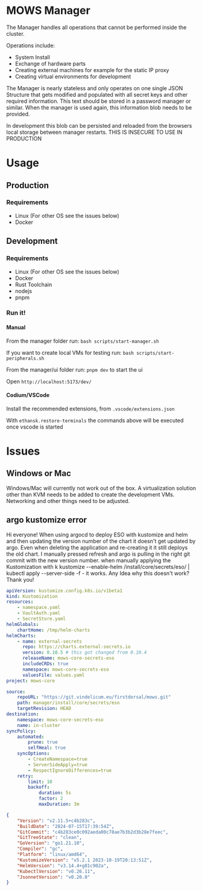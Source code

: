 # MOWS Manager

The Manager handles all operations that cannot be performed inside the cluster.

Operations include:

-   System Install
-   Exchange of hardware parts
-   Creating external machines for example for the static IP proxy
-   Creating virtual environments for development

The Manager is nearly stateless and only operates on one single JSON Structure that gets modified and populated with all secret keys and other required information. This text should be stored in a password manager or similar. When the manager is used again, this information blob needs to be provided.

In development this blob can be persisted and reloaded from the browsers local storage between manager restarts. THIS IS INSECURE TO USE IN PRODUCTION

# Usage

## Production

### Requirements

-   Linux (For other OS see the issues below)
-   Docker

## Development

### Requirements

-   Linux (For other OS see the issues below)
-   Docker
-   Rust Toolchain
-   nodejs
-   pnpm

### Run it!

#### Manual

From the manager folder run: `bash scripts/start-manager.sh`

If you want to create local VMs for testing run: `bash scripts/start-peripherals.sh`

From the manager/ui folder run: `pnpm dev` to start the ui

Open `http://localhost:5173/dev/`

#### Codium/VSCode

Install the recommended extensions, from `.vscode/extensions.json`

With `ethansk.restore-terminals` the commands above will be executed once vscode is started

# Issues

## Windows or Mac

Windows/Mac will currently not work out of the box. A virtualization solution other than KVM needs to be added to create the development VMs. Networking and other things need to be adjusted.

## argo kustomize error

Hi everyone!
When using argocd to deploy ESO with kustomize and helm and then updating the version number of the chart it doesn't get updated by argo. Even when deleting the application and re-creating it it still deploys the old chart. I manually pressed refresh and argo is pulling in the right git commit with the new version number. when manually applying the Kustomization with k kustomize --enable-helm /install/core/secrets/eso/ | kubectl apply --server-side -f - it works. Any Idea why this doesn't work? Thank you!

```yaml
apiVersion: kustomize.config.k8s.io/v1beta1
kind: Kustomization
resources:
    - namespace.yaml
    - VaultAuth.yaml
    - SecretStore.yaml
helmGlobals:
    chartHome: /tmp/helm-charts
helmCharts:
    - name: external-secrets
      repo: https://charts.external-secrets.io
      version: 0.10.5 # this got changed from 0.10.4
      releaseName: mows-core-secrets-eso
      includeCRDs: true
      namespace: mows-core-secrets-eso
      valuesFile: values.yaml
project: mows-core
```

```yaml
source:
    repoURL: "https://git.vindelicum.eu/firstdorsal/mows.git"
    path: manager/install/core/secrets/eso
    targetRevision: HEAD
destination:
    namespace: mows-core-secrets-eso
    name: in-cluster
syncPolicy:
    automated:
        prune: true
        selfHeal: true
    syncOptions:
        - CreateNamespace=true
        - ServerSideApply=true
        - RespectIgnoreDifferences=true
    retry:
        limit: 10
        backoff:
            duration: 5s
            factor: 2
            maxDuration: 3m
```

```json
{
    "Version": "v2.11.5+c4b283c",
    "BuildDate": "2024-07-15T17:39:54Z",
    "GitCommit": "c4b283ce0c092aeda00c78ae7b3b2d3b28e7feec",
    "GitTreeState": "clean",
    "GoVersion": "go1.21.10",
    "Compiler": "gc",
    "Platform": "linux/amd64",
    "KustomizeVersion": "v5.2.1 2023-10-19T20:13:51Z",
    "HelmVersion": "v3.14.4+g81c902a",
    "KubectlVersion": "v0.26.11",
    "JsonnetVersion": "v0.20.0"
}
```
